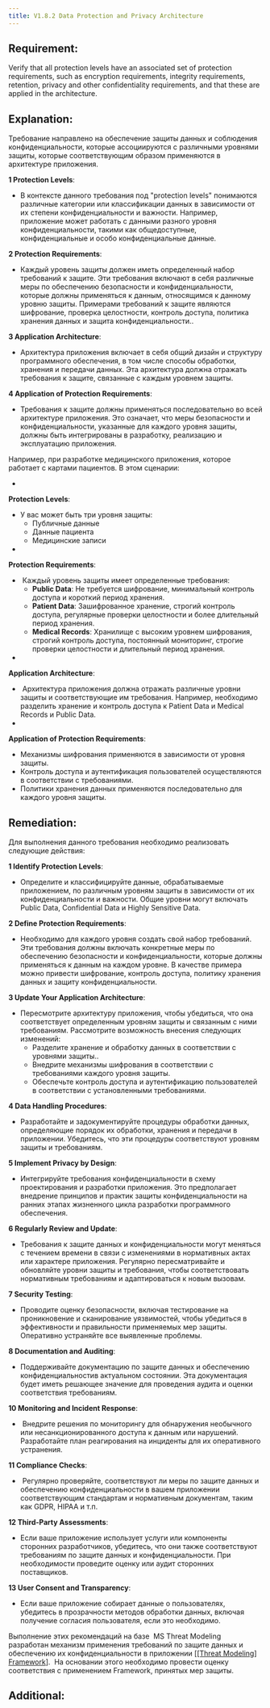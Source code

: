 ```yaml
---
title: V1.8.2 Data Protection and Privacy Architecture
---
```




## Requirement:

Verify that all protection levels have an associated set of protection requirements, such as encryption requirements, integrity requirements, retention, privacy and other confidentiality requirements, and that these are applied in the architecture.

## Explanation:

Требование направлено на обеспечение защиты данных и соблюдения конфиденциальности, которые ассоциируются с различными уровнями защиты, которые соответствующим образом применяются в архитектуре приложения.


**1 Protection Levels**:

  - В контексте данного требования под "protection levels" понимаются различные категории или классификации данных в зависимости от их степени конфиденциальности и важности. Например, приложение может работать с данными разного уровня конфиденциальности, такими как общедоступные, конфиденциальные и особо конфиденциальные данные.
 
**2 Protection Requirements**:

  - Каждый уровень защиты должен иметь определенный набор требований к защите. Эти требования включают в себя различные меры по обеспечению безопасности и конфиденциальности, которые должны применяться к данным, относящимся к данному уровню защиты. Примерами требований к защите являются шифрование, проверка целостности, контроль доступа, политика хранения данных и защита конфиденциальности..
 
**3 Application Architecture**:

  - Архитектура приложения включает в себя общий дизайн и структуру программного обеспечения, в том числе способы обработки, хранения и передачи данных. Эта архитектура должна отражать требования к защите, связанные с каждым уровнем защиты.
 
**4 Application of Protection Requirements**:

  - Требования к защите должны применяться последовательно во всей архитектуре приложения. Это означает, что меры безопасности и конфиденциальности, указанные для каждого уровня защиты, должны быть интегрированы в разработку, реализацию и эксплуатацию приложения.


Например, при разработке медицинского приложения, которое работает с картами пациентов. В этом сценарии:

- 
**Protection Levels**:

  - У вас может быть три уровня защиты:
    - Публичные данные
    - Данные пациента
    - Медицинские записи
- 
**Protection Requirements**:

  -  Каждый уровень защиты имеет определенные требования:
    - **Public Data**: Не требуется шифрование, минимальный контроль доступа и короткий период хранения.
    - **Patient Data**: Зашифрованное хранение, строгий контроль доступа, регулярные проверки целостности и более длительный период хранения.
    - **Medical Records**: Хранилище с высоким уровнем шифрования, строгий контроль доступа, постоянный мониторинг, строгие проверки целостности и длительный период хранения.
- 
**Application Architecture**:

  -  Архитектура приложения должна отражать различные уровни защиты и соответствующие им требования. Например, необходимо разделить хранение и контроль доступа к Patient Data и Medical Records и Public Data.
- 
**Application of Protection Requirements**:

  - Механизмы шифрования применяются в зависимости от уровня защиты.
  - Контроль доступа и аутентификация пользователей осуществляются в соответствии с требованиями.
  - Политики хранения данных применяются последовательно для каждого уровня защиты.


## Remediation:

Для выполнения данного требования необходимо реализовать следующие действия:


**1 Identify Protection Levels**:

  - Определите и классифицируйте данные, обрабатываемые приложением, по различным уровням защиты в зависимости от их конфиденциальности и важности. Общие уровни могут включать Public Data, Confidential Data и Highly Sensitive Data.
 
**2 Define Protection Requirements**:

  - Необходимо для каждого уровня создать свой набор требований. Эти требования должны включать конкретные меры по обеспечению безопасности и конфиденциальности, которые должны применяться к данным на каждом уровне. В качестве примера можно привести шифрование, контроль доступа, политику хранения данных и защиту конфиденциальности.
 
**3 Update Your Application Architecture**:

  - Пересмотрите архитектуру приложения, чтобы убедиться, что она соответствует определенным уровням защиты и связанным с ними требованиям. Рассмотрите возможность внесения следующих изменений:
    - Разделите хранение и обработку данных в соответствии с уровнями защиты..
    - Внедрите механизмы шифрования в соответствии с требованиями каждого уровня защиты.
    - Обеспечьте контроль доступа и аутентификацию пользователей в соответствии с установленными требованиями.
 
**4 Data Handling Procedures**:

  - Разработайте и задокументируйте процедуры обработки данных, определяющие порядок их обработки, хранения и передачи в приложении. Убедитесь, что эти процедуры соответствуют уровням защиты и требованиям.
 
**5 Implement Privacy by Design**:

  - Интегрируйте требования конфиденциальности в схему проектирования и разработки приложения. Это предполагает внедрение принципов и практик защиты конфиденциальности на ранних этапах жизненного цикла разработки программного обеспечения.
 
**6 Regularly Review and Update**:

  - Требования к защите данных и конфиденциальности могут меняться с течением времени в связи с изменениями в нормативных актах или характере приложения. Регулярно пересматривайте и обновляйте уровни защиты и требования, чтобы соответствовать нормативным требованиям и адаптироваться к новым вызовам.
 
**7 Security Testing**:

  - Проводите оценку безопасности, включая тестирование на проникновение и сканирование уязвимостей, чтобы убедиться в эффективности и правильности применяемых мер защиты. Оперативно устраняйте все выявленные проблемы.
 
**8 Documentation and Auditing**:

  - Поддерживайте документацию по защите данных и обеспечению конфиденциальностив актуальном состоянии. Эта документация будет иметь решающее значение для проведения аудита и оценки соответствия требованиям.
 
**10 Monitoring and Incident Response**:

  -  Внедрите решения по мониторингу для обнаружения необычного или несанкционированного доступа к данным или нарушений. Разработайте план реагирования на инциденты для их оперативного устранения.
 
**11 Compliance Checks**:

  -  Регулярно проверяйте, соответствуют ли меры по защите данных и обеспечению конфиденциальности в вашем приложении соответствующим стандартам и нормативным документам, таким как GDPR, HIPAA и т.п.
 
**12 Third-Party Assessments**:

  - Если ваше приложение использует услуги или компоненты сторонних разработчиков, убедитесь, что они также соответствуют требованиям по защите данных и конфиденциальности. При необходимости проведите оценку или аудит сторонних поставщиков.
 
**13 User Consent and Transparency**:

  - Если ваше приложение собирает данные о пользователях, убедитесь в прозрачности методов обработки данных, включая получение согласия пользователя, если это необходимо.


Выполнение этих рекомендаций на базе  MS Threat Modeling разработан механизм применения требований по защите данных и обеспечению их конфиденциальности в приложении [[[Threat Modeling] Framework](https://confluence.g5e.com/x/ImCmBg)].  На основании этого необходимо провести оценку соответствия с применением Framework, принятых мер защиты. 

## Additional:




